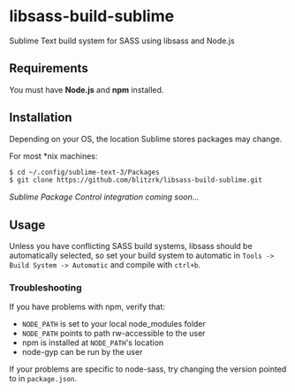 # libsass-build-sublime

Sublime Text build system for SASS using libsass and Node.js

## Requirements

You must have **Node.js** and **npm** installed.

## Installation

Depending on your OS, the location Sublime stores packages may change.

For most *nix machines:

```sh
$ cd ~/.config/sublime-text-3/Packages
$ git clone https://github.com/blitzrk/libsass-build-sublime.git
```

*Sublime Package Control integration coming soon...*

## Usage

Unless you have conflicting SASS build systems, libsass should be automatically selected, so set
your build system to automatic in `Tools -> Build System -> Automatic` and compile with `ctrl+b`.

### Troubleshooting

If you have problems with npm, verify that:

- `NODE_PATH` is set to your local node_modules folder
- `NODE_PATH` points to path rw-accessible to the user
- npm is installed at `NODE_PATH`'s location
- node-gyp can be run by the user

If your problems are specific to node-sass, try changing the version pointed to in `package.json`.
